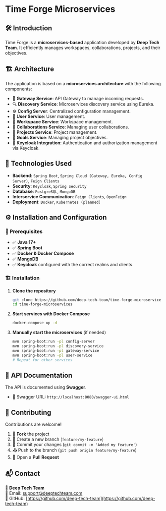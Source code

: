 # Time Forge Microservices

## 🛠 Introduction
Time Forge is a **microservices-based** application developed by **Deep Tech Team**. It efficiently manages workspaces, collaborations, projects, and their objectives.

## 🏗 Architecture
The application is based on a **microservices architecture** with the following components:

- 🚪 **Gateway Service**: API Gateway to manage incoming requests.
- 🔍 **Discovery Service**: Microservices discovery service using Eureka.
- ⚙️ **Config Server**: Centralized configuration management.
- 👤 **User Service**: User management.
- 🏢 **Workspace Service**: Workspace management.
- 🤝 **Collaborations Service**: Managing user collaborations.
- 📂 **Projects Service**: Project management.
- 🎯 **Goals Service**: Managing project objectives.
- 🔐 **Keycloak Integration**: Authentication and authorization management via Keycloak.

## 🚀 Technologies Used
- **Backend**: `Spring Boot`, `Spring Cloud (Gateway, Eureka, Config Server)`, `Feign Clients`
- **Security**: `Keycloak`, `Spring Security`
- **Database**: `PostgreSQL`, `MongoDB`
- **Interservice Communication**: `Feign Clients`, `OpenFeign`
- **Deployment**: `Docker`, `Kubernetes (planned)`

## ⚙️ Installation and Configuration
### 📌 Prerequisites
- ✅ **Java 17+**
- ✅ **Spring Boot**
- ✅ **Docker & Docker Compose**
- ✅ **MongoDB**
- ✅ **Keycloak** configured with the correct realms and clients

### 🏗 Installation
1. **Clone the repository**
   ```bash
   git clone https://github.com/deep-tech-team/time-forge-microservices.git
   cd time-forge-microservices
   ```

2. **Start services with Docker Compose**
   ```bash
   docker-compose up -d
   ```

3. **Manually start the microservices** (if needed)
   ```bash
   mvn spring-boot:run -pl config-server
   mvn spring-boot:run -pl discovery-service
   mvn spring-boot:run -pl gateway-service
   mvn spring-boot:run -pl user-service
   # Repeat for other services
   ```

## 📖 API Documentation
The API is documented using **Swagger**.

- 🔗 Swagger URL: `http://localhost:8080/swagger-ui.html`

## 🤝 Contributing
Contributions are welcome!

1. 🍴 **Fork** the project
2. 🌱 Create a new branch (`feature/my-feature`)
3. 💾 Commit your changes (`git commit -m 'Added my feature'`)
4. 📤 Push to the branch (`git push origin feature/my-feature`)
5. 🔄 Open a **Pull Request**

## 📬 Contact
📢 **Deep Tech Team**  
📧 Email: support@deeptechteam.com  
🔗 GitHub: [https://github.com/deep-tech-team](https://github.com/deep-tech-team)

